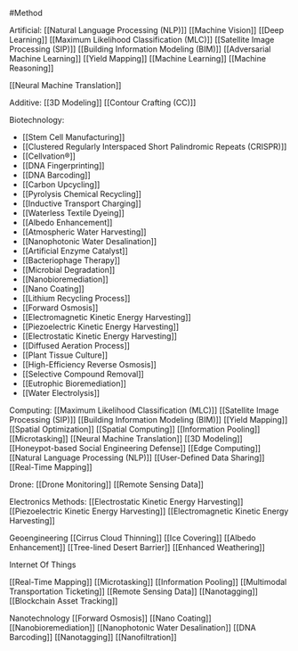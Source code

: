 #Method

Artificial:
[[Natural Language Processing (NLP)]]
[[Machine Vision]]
[[Deep Learning]]
[[Maximum Likelihood Classification (MLC)]]
[[Satellite Image Processing (SIP)]]
[[Building Information Modeling (BIM)]]
[[Adversarial Machine Learning]]
[[Yield Mapping]]
[[Machine Learning]]
[[Machine Reasoning]]

[[Neural Machine Translation]]




Additive:
[[3D Modeling]]
[[Contour Crafting (CC)]]



Biotechnology:
- [[Stem Cell Manufacturing]]
- [[Clustered Regularly Interspaced Short Palindromic Repeats (CRISPR)]]
- [[Cellvation®]]
- [[DNA Fingerprinting]]
- [[DNA Barcoding]]
- [[Carbon Upcycling]]
- [[Pyrolysis Chemical Recycling]]
- [[Inductive Transport Charging]]
- [[Waterless Textile Dyeing]]
- [[Albedo Enhancement]]
- [[Atmospheric Water Harvesting]]
- [[Nanophotonic Water Desalination]]
- [[Artificial Enzyme Catalyst]]
- [[Bacteriophage Therapy]]
- [[Microbial Degradation]]
- [[Nanobioremediation]]
- [[Nano Coating]]
- [[Lithium Recycling Process]]
- [[Forward Osmosis]]
- [[Electromagnetic Kinetic Energy Harvesting]]
- [[Piezoelectric Kinetic Energy Harvesting]]
- [[Electrostatic Kinetic Energy Harvesting]]
- [[Diffused Aeration Process]]
- [[Plant Tissue Culture]]
- [[High-Efficiency Reverse Osmosis]]
- [[Selective Compound Removal]]
- [[Eutrophic Bioremediation]]
- [[Water Electrolysis]]




Computing:
[[Maximum Likelihood Classification (MLC)]]
[[Satellite Image Processing (SIP)]]
[[Building Information Modeling (BIM)]]
[[Yield Mapping]]
[[Spatial Optimization]]
[[Spatial Computing]]
[[Information Pooling]]
[[Microtasking]]
[[Neural Machine Translation]]
[[3D Modeling]]
[[Honeypot-based Social Engineering Defense]]
[[Edge Computing]]
[[Natural Language Processing (NLP)]]
[[User-Defined Data Sharing]]
[[Real-Time Mapping]]



Drone:
[[Drone Monitoring]]
[[Remote Sensing Data]]




Electronics
Methods:
[[Electrostatic Kinetic Energy Harvesting]]
[[Piezoelectric Kinetic Energy Harvesting]]
[[Electromagnetic Kinetic Energy Harvesting]]



Geoengineering
[[Cirrus Cloud Thinning]]
[[Ice Covering]]
[[Albedo Enhancement]]
[[Tree-lined Desert Barrier]]
[[Enhanced Weathering]]



Internet Of Things

[[Real-Time Mapping]]
[[Microtasking]]
[[Information Pooling]]
[[Multimodal Transportation Ticketing]]
[[Remote Sensing Data]]
[[Nanotagging]]
[[Blockchain Asset Tracking]]



Nanotechnology
[[Forward Osmosis]]
[[Nano Coating]]
[[Nanobioremediation]]
[[Nanophotonic Water Desalination]]
[[DNA Barcoding]]
[[Nanotagging]]
[[Nanofiltration]]


